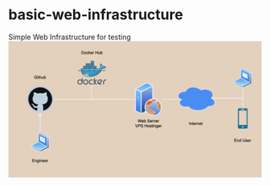 # basic-web-infrastructure
Simple Web Infrastructure for testing
![screenshot](basic_web_infrastructure_architecture.png)
